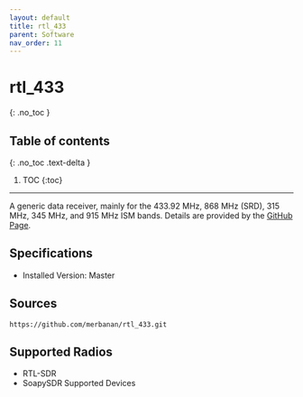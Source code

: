```yaml
---
layout: default
title: rtl_433
parent: Software
nav_order: 11
---
```


# rtl_433
{: .no_toc }

## Table of contents
{: .no_toc .text-delta }

1. TOC
{:toc}

---

A generic data receiver, mainly for the 433.92 MHz, 868 MHz (SRD), 315 MHz, 345 MHz, and 915 MHz ISM bands. Details are provided by the [GitHub Page](https://github.com/merbanan/rtl_433.git).

## Specifications
- Installed Version: Master

## Sources
```
https://github.com/merbanan/rtl_433.git
```

## Supported Radios
- RTL-SDR
- SoapySDR Supported Devices
